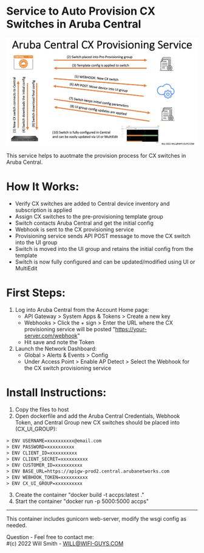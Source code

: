 # Service to Auto Provision CX Switches in Aruba Central


![ACCPS](https://github.com/WifiGuyWill/Aruba-Central-CX-Provisioning-Service/blob/main/img/ACCPS.jpg?raw=true "ACCPS")

This service helps to auotmate the provision process for CX switches in Aruba Central.


# How It Works:

  * Verify CX switches are added to Central device inventory and subscription is applied
  * Assign CX switches to the pre-provisioning template group
  * Switch contacts Aruba Central and get the initial config
  * Webhook is sent to the CX provisioning service
  * Provisioning service sends API POST message to move the CX switch into the UI group
  * Switch is moved into the UI group and retains the initial config from the template
  * Switch is now fully configured and can be updated/modified using UI or MultiEdit


# First Steps:

  1. Log into Aruba Central from the Account Home page:  
     * API Gateway > System Apps & Tokens > Create a new key
     * Webhooks > Click the + sign > Enter the URL where the CX provisioning service will be posted "https://your-server.com/webhook"
     * Hit save and note the Token
  2. Launch the Network Dashboard:  
     * Global > Alerts & Events > Config  
     * Under Access Point > Enable AP Detect > Select the Webhook for the CX switch provisioning service
 
# Install Instructions:

  1. Copy the files to host
  2. Open dockerfile and add the Aruba Central Credentials, Webhook Token, and Central Group new CX switches should be placed into (CX_UI_GROUP): 

    > ENV USERNAME=xxxxxxxxxx@email.com  
    > ENV PASSWORD=xxxxxxxxxx  
    > ENV CLIENT_ID=xxxxxxxxxx  
    > ENV CLIENT_SECRET=xxxxxxxxxx  
    > ENV CUSTOMER_ID=xxxxxxxxxx  
    > ENV BASE_URL=https://apigw-prod2.central.arubanetworks.com   
    > ENV WEBHOOK_TOKEN=xxxxxxxxxx  
    > ENV CX_UI_GROUP=xxxxxxxxxx
  
  3. Create the container "docker build -t accps:latest ."
  4. Start the container "docker run -p 5000:5000 accps"
  
- - - -

This container includes gunicorn web-server, modify the wsgi config as needed.


Question - Feel free to contact me:   
#(c) 2022 Will Smith - WILL@WIFI-GUYS.COM
